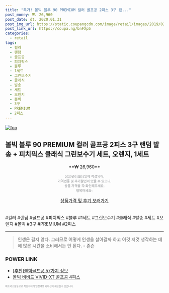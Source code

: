 ```yaml
--- 
title: "특가! 볼빅 블루 90 PREMIUM 컬러 골프공 2피스 3구 랜..." 
post_money: ₩. 26,960 
post_date: dt. 2020.01.31 
post_img_url: https://static.coupangcdn.com/image/retail/images/2019/02/14/18/5/483ca013-08ee-41e1-bd2a-051040d84c04.jpg 
post_link_url: https://coupa.ng/bnFXp5 
categories: 
  - retail 
tags: 
  - 컬러 
  - 랜덤 
  - 골프공 
  - 피치픽스 
  - 블루 
  - 1세트 
  - 그린보수기 
  - 클래식 
  - 발송 
  - 세트 
  - 오렌지 
  - 볼빅 
  - 3구 
  - PREMIUM 
  - 2피스 
--- 
```

[![foo](https://static.coupangcdn.com/image/retail/images/2019/02/14/18/5/483ca013-08ee-41e1-bd2a-051040d84c04.jpg)](https://coupa.ng/bnFXp5) 

## 볼빅 블루 90 PREMIUM 컬러 골프공 2피스 3구 랜덤 발송 + 피치픽스 클래식 그린보수기 세트, 오렌지, 1세트 
<p style="text-align: center;">**₩ 26,960**</p> 
<p style="text-align: center;"><span style="color: #898c8f; font-family: Georgia,Times,serif; font-size: 0.75em;">2020년01월31일에 작성되어, <br>가격변동 및 추가할인이 있을 수 있으니,<br> 상품 가격을 꼭!확인해주세요.<br>행복하세요~</span> 
</p>	 
<div markdown="0" style="text-align: center;"><a href="https://coupa.ng/bnFXp5" class="btn btn--success">상품가격 및 후기 보러가기</a></div> 
<br><br> 
  #컬러 #랜덤 #골프공 #피치픽스 #블루 #1세트 #그린보수기 #클래식 #발송 #세트 #오렌지 #볼빅 #3구 #PREMIUM #2피스 
<hr> 

> 인생은 길지 않다. 그러므로 어떻게 인생을 살아갈까 하고 이것 저것 생각하는 데에 많은 시간을 소비해서는 안 된다. - 존슨 


### POWER LINK

* <a href="https://blog.naver.com/fasyy4321/221790880232" target="_blank">[추천]볼빅골프공 57가지 정보</a>
* <a href="https://blog.naver.com/sakai111/221784227209" target="_blank">볼빅 비비드 VIVID-XT 골프공 4피스</a>

<span style="color: #898c8f; font-family: Georgia,Times,serif; font-size: 0.55em;">파트너스활동으로 작성자에게 일정액의 커미션이 제공될수 있습니다.</span> 
